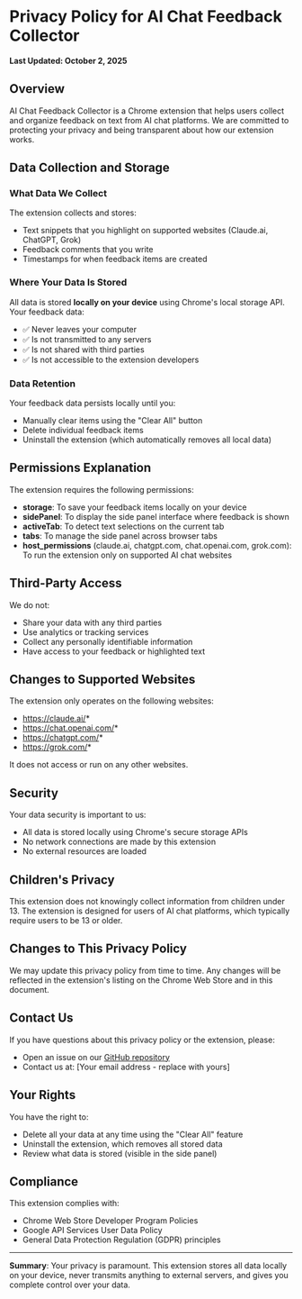 # Privacy Policy for AI Chat Feedback Collector

**Last Updated: October 2, 2025**

## Overview

AI Chat Feedback Collector is a Chrome extension that helps users collect and organize feedback on text from AI chat platforms. We are committed to protecting your privacy and being transparent about how our extension works.

## Data Collection and Storage

### What Data We Collect

The extension collects and stores:
- Text snippets that you highlight on supported websites (Claude.ai, ChatGPT, Grok)
- Feedback comments that you write
- Timestamps for when feedback items are created

### Where Your Data Is Stored

All data is stored **locally on your device** using Chrome's local storage API. Your feedback data:
- ✅ Never leaves your computer
- ✅ Is not transmitted to any servers
- ✅ Is not shared with third parties
- ✅ Is not accessible to the extension developers

### Data Retention

Your feedback data persists locally until you:
- Manually clear items using the "Clear All" button
- Delete individual feedback items
- Uninstall the extension (which automatically removes all local data)

## Permissions Explanation

The extension requires the following permissions:

- **storage**: To save your feedback items locally on your device
- **sidePanel**: To display the side panel interface where feedback is shown
- **activeTab**: To detect text selections on the current tab
- **tabs**: To manage the side panel across browser tabs
- **host_permissions** (claude.ai, chatgpt.com, chat.openai.com, grok.com): To run the extension only on supported AI chat websites

## Third-Party Access

We do not:
- Share your data with any third parties
- Use analytics or tracking services
- Collect any personally identifiable information
- Have access to your feedback or highlighted text

## Changes to Supported Websites

The extension only operates on the following websites:
- https://claude.ai/*
- https://chat.openai.com/*
- https://chatgpt.com/*
- https://grok.com/*

It does not access or run on any other websites.

## Security

Your data security is important to us:
- All data is stored locally using Chrome's secure storage APIs
- No network connections are made by this extension
- No external resources are loaded

## Children's Privacy

This extension does not knowingly collect information from children under 13. The extension is designed for users of AI chat platforms, which typically require users to be 13 or older.

## Changes to This Privacy Policy

We may update this privacy policy from time to time. Any changes will be reflected in the extension's listing on the Chrome Web Store and in this document.

## Contact Us

If you have questions about this privacy policy or the extension, please:
- Open an issue on our [GitHub repository](https://github.com/timothycarden/chrome-extension-for-claude)
- Contact us at: [Your email address - replace with yours]

## Your Rights

You have the right to:
- Delete all your data at any time using the "Clear All" feature
- Uninstall the extension, which removes all stored data
- Review what data is stored (visible in the side panel)

## Compliance

This extension complies with:
- Chrome Web Store Developer Program Policies
- Google API Services User Data Policy
- General Data Protection Regulation (GDPR) principles

---

**Summary**: Your privacy is paramount. This extension stores all data locally on your device, never transmits anything to external servers, and gives you complete control over your data.


